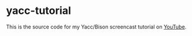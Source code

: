 yacc-tutorial
=============

This is the source code for my Yacc/Bison screencast tutorial on [YouTube](https://youtu.be/__-wUHG2rfM). 
